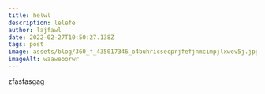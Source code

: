 ```yaml
---
title: helwl
description: lelefe
author: lajfawl
date: 2022-02-27T10:50:27.138Z
tags: post
image: assets/blog/360_f_435017346_o4buhricsecprjfefjnmcimpjlxwev5j.jpg
imageAlt: waaweoorwr
---
```

zfasfasgag